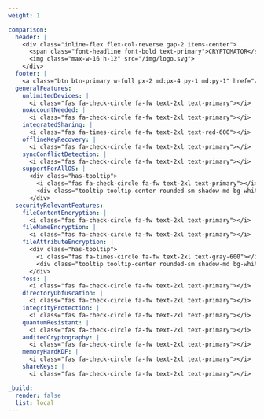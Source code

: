 ```yaml
---
weight: 1

comparison:
  header: |
    <div class="inline-flex flex-col-reverse gap-2 items-center">
      <span class="font-headline font-bold text-primary">CRYPTOMATOR</span>
      <img class="max-w-16 h-12" src="/img/logo.svg">
    </div>
  footer: |
    <a class="btn btn-primary w-full px-2 md:px-4 py-1 md:py-1" href="/pricing/">Pricing</a>
  generalFeatures:
    unlimitedDevices: |
      <i class="fas fa-check-circle fa-fw text-2xl text-primary"></i>
    noAccountNeeded: |
      <i class="fas fa-check-circle fa-fw text-2xl text-primary"></i>
    integratedSharing: |
      <i class="fas fa-times-circle fa-fw text-2xl text-red-600"></i>
    offlineKeyRecovery: |
      <i class="fas fa-check-circle fa-fw text-2xl text-primary"></i>
    syncConflictDetection: |
      <i class="fas fa-check-circle fa-fw text-2xl text-primary"></i>
    supportForAllOS: |
      <div class="has-tooltip">
        <i class="fas fa-check-circle fa-fw text-2xl text-primary"></i>
        <div class="tooltip tooltip-center rounded-sm shadow-md bg-white text-xs w-max max-w-xs p-2">Windows, macOS, Linux, Android, iOS</div>
      </div>
  securityRelevantFeatures:
    fileContentEncryption: |
      <i class="fas fa-check-circle fa-fw text-2xl text-primary"></i>
    fileNameEncryption: |
      <i class="fas fa-check-circle fa-fw text-2xl text-primary"></i>
    fileAttributeEncryption: |
      <div class="has-tooltip">
        <i class="fas fa-times-circle fa-fw text-2xl text-gray-600"></i>
        <div class="tooltip tooltip-center rounded-sm shadow-md bg-white text-xs w-max max-w-xs p-2">planned</div>
      </div>
    foss: |
      <i class="fas fa-check-circle fa-fw text-2xl text-primary"></i>
    directoryObfuscation: |
      <i class="fas fa-check-circle fa-fw text-2xl text-primary"></i>
    integrityProtection: |
      <i class="fas fa-check-circle fa-fw text-2xl text-primary"></i>
    quantumResistant: |
      <i class="fas fa-check-circle fa-fw text-2xl text-primary"></i>
    auditedCryptography: |
      <i class="fas fa-check-circle fa-fw text-2xl text-primary"></i>
    memoryHardKDF: |
      <i class="fas fa-check-circle fa-fw text-2xl text-primary"></i>
    shareKeys: |
      <i class="fas fa-check-circle fa-fw text-2xl text-primary"></i>

_build:
  render: false
  list: local
---
```

